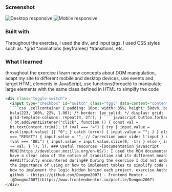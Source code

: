 ### Screenshot

![Desktop responsive](<Screenshot 2025-08-05 100147.png>)
![Mobile responsive](<Screenshot 2025-08-05 100216.png>)

### Built with

Throughout the exercise, I used the div, and input tags.
I used CSS styles such as:
*grid
*animations (keyframes)
\*transitions, etc.

### What I learned

throughout the exercice i learn new concepts about DOM manipulation, adapt my site to different mobile and desktop devices, use events and target HTML elements in JavaScript, use functions(foreach) to manipulate large elements with the same class defined in HTML to simplify the code

`````html
<div class="toggle-switch">
  <input type="checkbox" id="switch" class="tggl" data-content="content1" />
  ````css .cellcontainer { padding: 10px; width: 35%; height: 50dvh; background:
  hsla(223, 100%, 22%, 1.00); /* border: 1px solid; */ display: grid;
  grid-template-columns: repeat(4, 2fr); } ````javascript button.forEach((bt) =>
  { bt.addEventListener("click", function () { const val =
  bt.textContent.trim(); if (val === "=") { try { input.value =
  eval(input.value) || "0"; } catch (error) { input.value = ""; } } else if (val
  === "RESET") { input.value = ""; // Correction pour vider l'input } else if
  (val === "DEL") { input.value = input.value.slice(0, -1); } else { input.value
  += val; } }); }); ### Useful resources -[Documentation javascript
  MDN](https://developer.mozilla.org/en-US/): I used the MDN documentation to
  have a clear idea of the notion of transition and its different meanings.
  ###difficulty encountered during## During the exercise I did not understand
  the importance of using or how to implement tables to simplify code and also
  how to implement the logic hidden behind each project. exercise Author -
  github - (https://github.com/Dongmo2007) - Frontend Mentor -
  [@Dongmo2007](https://www.frontendmentor.io/profile/Dongmo2007)
</div>
`````

